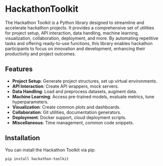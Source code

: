 # HackathonToolkit

The Hackathon Toolkit is a Python library designed to streamline and accelerate hackathon projects. It provides a comprehensive set of utilities for project setup, API interaction, data handling, machine learning, visualization, collaboration, deployment, and more. By automating repetitive tasks and offering ready-to-use functions, this library enables hackathon participants to focus on innovation and development, enhancing their productivity and project outcomes.

## Features

- **Project Setup**: Generate project structures, set up virtual environments.
- **API Interaction**: Create API wrappers, mock servers.
- **Data Handling**: Load and preprocess datasets, augment data.
- **Machine Learning**: Access pre-trained models, evaluate metrics, tune hyperparameters.
- **Visualization**: Create common plots and dashboards.
- **Collaboration**: Git utilities, documentation generators.
- **Deployment**: Docker support, cloud deployment scripts.
- **Miscellaneous**: Time management, common code snippets.

## Installation

You can install the Hackathon Toolkit via pip:

```bash
pip install hackathon-toolkit
```
